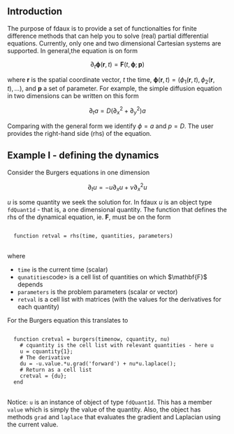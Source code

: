 <h2>Introduction</h2>

The purpose of fdaux is to provide a set of functionalties for finite difference methods that can help you to solve (real) partial differential equations. Currently, only one and two dimensional Cartesian systems are supported. 
In general,the equation is on form  

$$
  \partial_t \boldsymbol{\phi}(\mathbf{r},t) = \mathbf{F}(t,\boldsymbol{\phi}; \mathbf{p}) 
$$

where $\mathbf{r}$ is the spatial coordinate vector, $t$ the time, $\boldsymbol{\phi}(\mathbf{r},t) = (\phi_1(\mathbf{r},t) , \phi_2(\mathbf{r},t) , \ldots)$, and $\mathbf{p}$ a set of parameter. For example, the simple diffusion equation 
in two dimensions can be written on this form

$$
\partial_t a = D \left( \partial_x^2 + \partial^2_y\right) a  
$$

Comparing with the general form we identify $\phi=a$ and $p=D$. The user provides the right-hand side (rhs) of the equation.  

<h2>Example I - defining the dynamics </h2>
Consider the Burgers equations in one dimension

$$
\partial_t u = -u\partial_xu + \nu \partial_x^2 u 
$$

$u$ is some quantity we seek the solution for. In fdaux $u$ is an object type <code>fdQuant1d</code> - that is, a one dimensional quantity. The function that defines the rhs of the dynamical equation, ie. $\mathbf{F}$, must be on the form 

<pre>
<code>
  function retval = rhs(time, quantities, parameters)
</code>
</pre>
where 
<ul>
  <li><code>time</code> is the current time (scalar)</li>
  <li><code>qunatities</code>code> is a cell list of quantities on which $\mathbf{F}$ depends </li>
  <li><code>parameters</code> is the problem parameters (scalar or vector)</li>
  <li><code>retval</code> is a cell list with matrices (with the values for the derivatives for each quantity)</li>
</ul>
For the Burgers equation this translates to 
<pre>
<code>
  function cretval = burgers(timenow, cquantity, nu)
    # cquantity is the cell list with relevant quantities - here u
    u = cquantity{1};
    # The derivative 
    du = -u.value.*u.grad('forward') + nu*u.laplace();
    # Return as a cell list
    cretval = {du};
  end  
</code>
</pre>
Notice: <code>u</code> is an instance of object of type <code>fdQuant1d</code>. This has a member <code>value</code> which is simply the value of the quantity. Also, the object has methods <code>grad</code> and <code>laplace</code> that evaluates the gradient and Laplacian using the current value.

